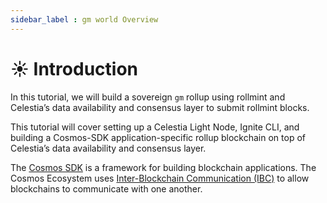 ```yaml
---
sidebar_label : gm world Overview
---
```


# ☀️ Introduction

In this tutorial, we will build a sovereign `gm` rollup using rollmint and
Celestia’s data availability and consensus layer to submit rollmint blocks.

This tutorial will cover setting up a Celestia Light Node, Ignite CLI, and
building a Cosmos-SDK application-specific rollup blockchain on top of
Celestia’s data availability and consensus layer.

The [Cosmos SDK](https://github.com/cosmos/cosmos-sdk) is a framework for
building blockchain applications. The Cosmos Ecosystem uses
[Inter-Blockchain Communication (IBC)](https://github.com/cosmos/ibc-go)
to allow blockchains to communicate with one another.
